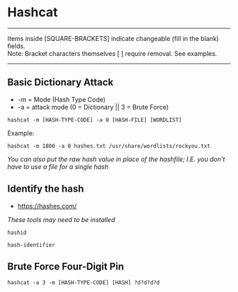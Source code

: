 # Hashcat

*********************************************************************************
Items inside [SQUARE-BRACKETS] indicate changeable (fill in the blank) fields.  
Note: Bracket characters themselves [ ] require removal. See examples.
*********************************************************************************

## Basic Dictionary Attack
* -m = Mode (Hash Type Code)
* -a = attack mode (0 = Dictionary || 3 = Brute Force)
```
hashcat -m [HASH-TYPE-CODE] -a 0 [HASH-FILE] [WORDLIST]
```
Example:
```
hashcat -m 1800 -a 0 hashes.txt /usr/share/wordlists/rockyou.txt
```
*You can also put the raw hash value in place of the hashfile; I.E. you don't have to use a file for a single hash*

## Identify the hash 

* https://hashes.com/

*These tools may need to be installed*
```
hashid
```
```
hash-identifier
```

## Brute Force Four-Digit Pin

```
hashcat -a 3 -m [HASH-TYPE-CODE] [HASH] ?d?d?d?d
```
